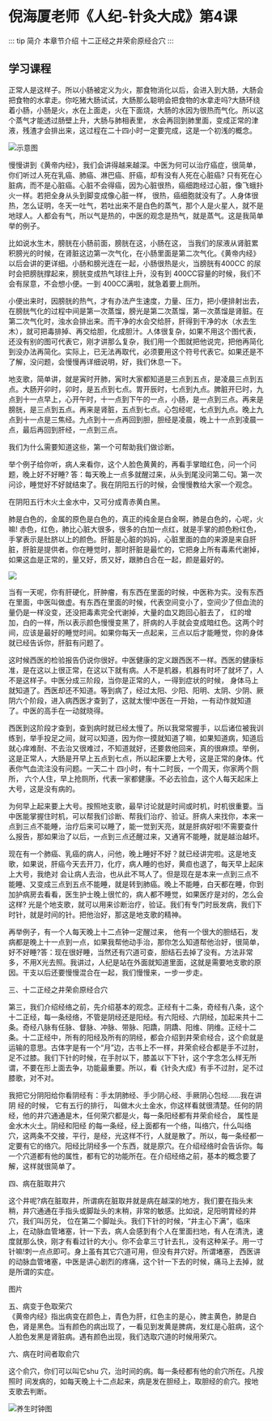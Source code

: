 # 倪海厦老师《人纪-针灸大成》第4课
 
::: tip 简介
 本章节介绍  十二正经之井荣俞原经合穴
:::
## 学习课程
<xgplayer url="https://s3.ananas.chaoxing.com/video/f7/9b/3b/dcd26e931669e09114c6b19a1fa3bddb/sd.mp4" />
 
正常人是这样子。所以小肠被定义为火，那食物消化以后，会进入到大肠，大肠会把食物的水拿走。你吃猪大肠试试，大肠那么聪明会把食物的水拿走吗?大肠环绕着小肠，小肠是火，水在上面走，火在下面烧，大肠的水因为很热而气化。所以这个蒸气才能透过肠壁上升，大肠与肺相表里， 水会再回到肺里面，变成正常的津液，残渣才会排出来，这过程在二十四小时一定要完成，这是一个初浅的概念。

![示意图](https://p.cldisk.com/star3/origin/36db0249d5f2c0e3c27569d1f879e50b.png)

 慢慢讲到《黄帝内经》，我们会讲得越来越深。中医为何可以治疗癌症，很简单，你们听过人死在乳癌、肺癌、淋巴癌、肝癌，却有没有人死在心脏癌? 只有死在心脏病，而不是心脏癌。心脏不会得癌，因为心脏很热，癌细跑经过心脏，像飞蛾扑火一样。若把全身从头到脚变成像心脏一样， 很热，癌细胞就没有了。人身体很热，怎么证明，冬天一吐气，若吐出来不是白色的蒸气，那个人是火星人，就不是地球人。人都会有气，所以气是热的，中医的观念是热气，就是蒸气。这是我简单举的例子。  


比如说水生木，膀胱在小肠前面，膀胱在这，小肠在这， 当我们的尿液从肾脏累积膀光的时候，在肾脏这边第一次气化，在小肠里面是第二次气化。《黄帝内经》以后会讲的更详细。小肠和膀光连在一起，小肠很热是火，当膀胱有400CC 的尿时会把膀胱撑起来，膀胱变成热气球往上升，没有到 400CC容量的时候，我们不会有尿意，不会想小便。一到 400CC满啦，就急着要上厕所。


小便出来时，因膀胱的热气，才有办法产生速度，力量、压力，把小便排射出去，在膀胱气化的过程中间是第一次蒸馏，膀光是第二次蒸馏，第一次蒸馏是肾脏。在第二次气化时，浊水会排出来。而干净的水会交给肝，肝得到干净的水（水去生木），就可把毒排掉、再交给胆，化成胆汁。人体很复杂，如果不用这个图代表，还没有别的图可代表它，刚才讲那么复杂，我们用一个图就把他说完，把他再简化到没办法再简化。实际上，已无法再取代，必须要用这个符号代表它。如果还是不了解，没问题，会慢慢再详细说明，好，我们休息一下。
 

  

地支歌，简单讲，就是寅时开肺，寅时大家都知道是三点到五点，是凌晨三点到五点。大肠开卯时，卯时，是五点到七点。胃开辰时，七点到九点。脾脏开巳时，九点到十一点早上，心开午时，十一点到下午的一点，小肠，是一点到三点。再来是膀胱，是三点到五点。再来是肾脏，五点到七点。心包经呢，七点到九点。晚上九点到十一点是三焦经。九点到十一点再回到胆，胆经是凌晨，晚上十一点到凌晨一点，最后再回到肝经，一点到三点。


我们为什么需要知道这些，第一个可帮助我们做诊断。 


 举个例子给你听，病人来看你，这个人脸色黄黄的，再看手掌暗红色，问一个问题，晚上好不好睡? 答：每天晚上一点多就醒过来，从头到尾没问第二句。第一次问诊，睡觉好不好就结束了。我在阴阳五行的时候，会慢慢教给大家一个观念。  


在阴阳五行木火土金水中，又可分成青赤黄白黑。    


肺是白色的，金属的原色是白色的，真正的纯金是白金啊，肺是白色的，心呢，火嘛! 赤色，红色，肺比心脏大很多，很多的白加一点红，就是手掌的颜色粉红色，手掌表示是肚脐以上的颜色。肝脏是心脏的妈妈，心脏里面的血的来源是来自肝脏，肝脏是提供者。你在睡觉时，那时肝脏是最忙的，它把身上所有毒素代谢掉，如果这血是正常的，量又好，质又好，跟肺白合在一起，颜是最好的。 

![](https://mmbiz.qpic.cn/mmbiz_jpg/D7FNPXrMLEKHmHHJGBvC5nviaJ69bzM27LAvCko6fD2JsrvcQI5Mg9icXdr6FR484VicRtudmg7oFjstDlqSbLO0g/640?wx_fmt=jpeg&tp=webp&wxfrom=5&wx_lazy=1&wx_co=1)

当有一天呢，你有肝硬化，肝肿瘤，有东西在里面的时候，中医称为实。没有东西在里面，中医叫做虚。有东西在里面的时候，代表空间变小了，空间少了但血流的量仍是一样没变，还没把毒素完全代谢掉，大量的血又跑回心脏去了， 红的增加，白的一样，所以表示颜色慢慢变黑了，肝病的人手就会变成暗红色。这两个时间，应该是最好的睡觉时间。如果你每天一点起来，三点以后才能睡觉，你的身体就已经告诉你，肝脏有问题了。    

这时候西医的检验报告仍说你很好。中医健康的定义跟西医不一样。西医的健康标准，是在这以上很正常，在这以下就有病。人不是机器，机器有时坏了就坏了，人不是这样子。中医分成三阶段，当你是正常的人，一得到症状的时候， 身体马上就知道了。西医却还不知道。等到病了，经过太阳、少阳、阳明、太阴、少阴、厥阴六个阶段，进入病西医才查到了，这就太慢!中医在一开始，一有动作就知道了。中医的高手在一动就晓得。  


西医到这阶段才查到，查到病时就已经太慢了。所以我常常握手，以后诸位被我训练到，举手投足之间，就可以知道，因为你一摸就知道了嘛，如果知道病，知道后就心痒难耐、不去治又很难过，不知道就好，还要救他回来，真的很麻烦。举例，这是正常人，大肠是开早上五点到七点，所以起床要上大号，这是正常的身体。代表你气血流注没有问题。一天二十 四小时，有十二时辰，一个周天，你家两个厕所， 六个人住，早上抢厕所，代表一家都健康。不必去验血，这个人每天起床上大号，这是没有病的。 


为何早上起来要上大号。按照地支歌，最早讨论就是时间或时机，时机很重要。当中医能掌握住时机，可以帮我们诊断、帮我们治疗、验证。肝病人来找你，本来一点到三点不能睡，治疗后来可以睡了，能一觉到天亮，就是肝病好啦!不需要查什么报告，那如果治了以后，一点到三点还醒过来，又通宵不能睡，就是越治越坏。  


现在有一个肺癌、乳癌的病人，问他，晚上睡好不好？就已经讲完啦。这是地支歌，如果说，肝癌今天去开刀，化疗，病人睡的也好，黄疸也退了，每天早上起床上大号，我绝对 会让病人去治，也从此不骂人了。但是现在是本来一点到三点不能睡、又变成三点到五点不能睡，就是转到肺癌。晚上不能睡，白天都在睡，你到加护病房去看看，医生护士晚上很忙的，病人都不睡觉，如果医疗是对的，怎么会这样? 光是个地支歌，就可以用来诊断治疗，验证。我们有专门时辰发病，我们下时针，就是时间的针。把他治好，那这是地支歌的精神。  


再举例子，有一个人每天晚上十二点钟一定醒过来， 他有一个很大的胆结石，发病都是晚上十一点到一点，如果我帮他动手治，那你怎么知道帮他治好，很简单，好不好睡?答：现在很好睡，当然还有穴道可查，胆结石去掉了没有。方法非常多，不用X光去照。我讲过，人纪是站在外面就知道里面，这就是需要地支歌的原因。干支以后还要慢慢混合在一起，我们慢慢来，一步一步走。


三、十二正经之井荣俞原经合穴


第三，我们介绍经络之前，先介绍基本的观念。正经有十二条，奇经有八条，这个十二正经，每一条经络，不管是阴经还是阳经。有六阳经、六阴经，加起来共十二条。奇经八脉有任脉、督脉、冲脉、带脉、阳蹻，阴蹻、阳维、阴维。正经十二条。十二正经中，所有的阳经及所有的阴经，都会介绍到井荣俞经合，这个俞就是运输的意思。古体字是有一个“月”边，古书上不一样，井荣俞经合都是手不过肘，足不过膝。我们下针的时候，在手肘以下，膝盖以下下针，这个字念怎么样无所谓，不要在形上面去争，功能最重要。所以，看《针灸大成》有手不过肘，足不过膝歌，对不对。   


 我把它分阴阳给你看阴经有：手太阴肺经、手少阴心经、手厥阴心包经……我在讲阴 经的时候， 它有五行的排行， 叫做木火土金水，你这样看就很清楚。任何的阴经，他的井穴通通是木，任何荣穴都是火，每一条阳经都有井荣俞经合， 属性是金水木火土。阴经和阳经 的每一条经，经上面都有一个络，叫络穴，什么叫络穴，这两条不交接，平行，是经，光这样不行，人就是散了。所以，每一条经都一定要有它的络穴。阳经比阴经多一个东西，就是原穴。在介绍经络时会告诉你。每一个穴道都有他的属性，都有它的功能所在。在介绍经络之前，基本的概念要了解，这样就很简单了。  


 四、病在脏取井穴     


这个井呢?病在脏取井，所谓病在脏取井就是病在越深的地方，我们要在指头末稍，井穴通通在手指头或脚趾头的末稍，非常的敏感。比如说，足阳明胃经的井穴，我们叫厉兑， 位在第二个脚趾头。我们下针的时候，“井主心下满”，临床上，在动脉血管堵塞，针一下去，病人会感到有个人在里面扫地，有人在清洗，速度就那么快，刚才有看过针的大小。你不会拿三寸针去扎，没有这种呆子。用一寸针嘛!刺一点点即可。身上虽有其它穴道可用，但没有井穴好。所谓堵塞， 西医讲的动脉血管堵塞，中医是讲心剧烈的疼痛，这个针一下去的时候，痛马上去掉，就是所谓的实症。


图片


 五、病变于色取荣穴     
《黄帝内经》指出病变在颜色上，青色为肝，红色主的是心，脾主黄色，肺是白色，肾是黑色。当有颜色的病出现了，一看见到发黄是脾病，发红是心脏病，这个人脸色发黑是肾脏病。遇有颜色出现，我们选取穴道的时候用荣穴。


六、病在时间者取俞穴  


这个俞穴，你们可以叫它shu 穴，治时间的病。每一条经都有他的俞穴所在。凡按照时 间发病的，如每天晚上十二点起来，病是发在胆经上，取胆经的俞穴。按地支歌去判断。


![养生时钟图](https://p.cldisk.com/star3/origin/9c7f004bbdcaa6e535722912351c8b26.png)

